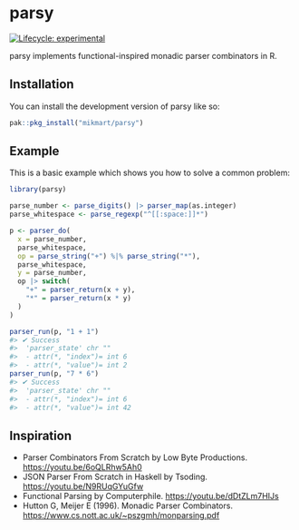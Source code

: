 
<!-- README.md is generated from README.Rmd. Please edit that file -->

# parsy

<!-- badges: start -->

[![Lifecycle:
experimental](https://img.shields.io/badge/lifecycle-experimental-orange.svg)](https://lifecycle.r-lib.org/articles/stages.html#experimental)
<!-- badges: end -->

parsy implements functional-inspired monadic parser combinators in R.

## Installation

You can install the development version of parsy like so:

``` r
pak::pkg_install("mikmart/parsy")
```

## Example

This is a basic example which shows you how to solve a common problem:

``` r
library(parsy)

parse_number <- parse_digits() |> parser_map(as.integer)
parse_whitespace <- parse_regexp("^[[:space:]]*")

p <- parser_do(
  x = parse_number,
  parse_whitespace,
  op = parse_string("+") %|% parse_string("*"),
  parse_whitespace,
  y = parse_number,
  op |> switch(
    "+" = parser_return(x + y),
    "*" = parser_return(x * y)
  )
)

parser_run(p, "1 + 1")
#> ✔ Success
#>  'parser_state' chr ""
#>  - attr(*, "index")= int 6
#>  - attr(*, "value")= int 2
parser_run(p, "7 * 6")
#> ✔ Success
#>  'parser_state' chr ""
#>  - attr(*, "index")= int 6
#>  - attr(*, "value")= int 42
```

## Inspiration

- Parser Combinators From Scratch by Low Byte Productions.
  <https://youtu.be/6oQLRhw5Ah0>
- JSON Parser From Scratch in Haskell by Tsoding.
  <https://youtu.be/N9RUqGYuGfw>
- Functional Parsing by Computerphile. <https://youtu.be/dDtZLm7HIJs>
- Hutton G, Meijer E (1996). Monadic Parser Combinators.
  <https://www.cs.nott.ac.uk/~pszgmh/monparsing.pdf>
